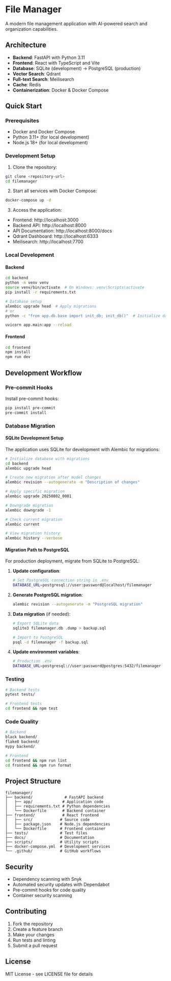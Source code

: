 # File Manager

A modern file management application with AI-powered search and organization capabilities.

## Architecture

- **Backend**: FastAPI with Python 3.11
- **Frontend**: React with TypeScript and Vite
- **Database**: SQLite (development) → PostgreSQL (production)
- **Vector Search**: Qdrant
- **Full-text Search**: Meilisearch
- **Cache**: Redis
- **Containerization**: Docker & Docker Compose

## Quick Start

### Prerequisites

- Docker and Docker Compose
- Python 3.11+ (for local development)
- Node.js 18+ (for local development)

### Development Setup

1. Clone the repository:
```bash
git clone <repository-url>
cd filemanager
```

2. Start all services with Docker Compose:
```bash
docker-compose up -d
```

3. Access the application:
- Frontend: http://localhost:3000
- Backend API: http://localhost:8000
- API Documentation: http://localhost:8000/docs
- Qdrant Dashboard: http://localhost:6333
- Meilisearch: http://localhost:7700

### Local Development

#### Backend
```bash
cd backend
python -m venv venv
source venv/bin/activate  # On Windows: venv\Scripts\activate
pip install -r requirements.txt

# Database setup
alembic upgrade head  # Apply migrations
# or
python -c "from app.db.base import init_db; init_db()"  # Initialize database

uvicorn app.main:app --reload
```

#### Frontend
```bash
cd frontend
npm install
npm run dev
```

## Development Workflow

### Pre-commit Hooks
Install pre-commit hooks:
```bash
pip install pre-commit
pre-commit install
```

### Database Migration

#### SQLite Development Setup
The application uses SQLite for development with Alembic for migrations:

```bash
# Initialize database with migrations
cd backend
alembic upgrade head

# Create new migration after model changes
alembic revision --autogenerate -m "Description of changes"

# Apply specific migration
alembic upgrade 20250802_0001

# Downgrade migration
alembic downgrade -1

# Check current migration
alembic current

# View migration history
alembic history --verbose
```

#### Migration Path to PostgreSQL
For production deployment, migrate from SQLite to PostgreSQL:

1. **Update configuration**:
   ```bash
   # Set PostgreSQL connection string in .env
   DATABASE_URL=postgresql://user:password@localhost/filemanager
   ```

2. **Generate PostgreSQL migration**:
   ```bash
   alembic revision --autogenerate -m "PostgreSQL migration"
   ```

3. **Data migration** (if needed):
   ```bash
   # Export SQLite data
   sqlite3 filemanager.db .dump > backup.sql
   
   # Import to PostgreSQL
   psql -d filemanager -f backup.sql
   ```

4. **Update environment variables**:
   ```bash
   # Production .env
   DATABASE_URL=postgresql://user:password@postgres:5432/filemanager
   ```

### Testing
```bash
# Backend tests
pytest tests/

# Frontend tests
cd frontend && npm test
```

### Code Quality
```bash
# Backend
black backend/
flake8 backend/
mypy backend/

# Frontend
cd frontend && npm run lint
cd frontend && npm run format
```

## Project Structure

```
filemanager/
├── backend/              # FastAPI backend
│   ├── app/             # Application code
│   ├── requirements.txt # Python dependencies
│   └── Dockerfile       # Backend container
├── frontend/            # React frontend
│   ├── src/            # Source code
│   ├── package.json    # Node.js dependencies
│   └── Dockerfile      # Frontend container
├── tests/              # Test files
├── docs/               # Documentation
├── scripts/            # Utility scripts
├── docker-compose.yml  # Development services
└── .github/            # GitHub workflows
```

## Security

- Dependency scanning with Snyk
- Automated security updates with Dependabot
- Pre-commit hooks for code quality
- Container security scanning

## Contributing

1. Fork the repository
2. Create a feature branch
3. Make your changes
4. Run tests and linting
5. Submit a pull request

## License

MIT License - see LICENSE file for details